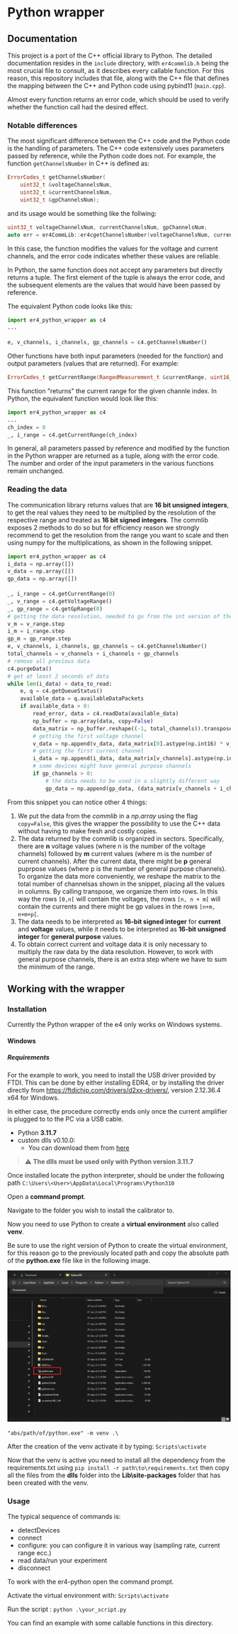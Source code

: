 # Python wrapper

## Documentation
This project is a port of the C++ official library to Python. The detailed documentation resides in the ```include``` directory, with ```er4commlib.h``` being the most crucial file to consult, as it describes every callable function. For this reason, this repository includes that file, along with the C++ file that defines the mapping between the C++ and Python code using pybind11 (```main.cpp```).

Almost every function returns an error code, which should be used to verify whether the function call had the desired effect.
### Notable differences
The most significant difference between the C++ code and the Python code is the handling of parameters. The C++ code extensively uses parameters passed by reference, while the Python code does not.
For example, the function ```getChannelsNumber``` in C++ is defined as:

```cpp
ErrorCodes_t getChannelsNumber(
    uint32_t &voltageChannelsNum,
    uint32_t &currentChannelsNum,
    uint32_t &gpChannelsNum);
```
and its usage would be something like the follwing:
```cpp
uint32_t voltageChannelsNum, currentChannelsNum, gpChannelsNum;
auto err = er4CommLib::er4cgetChannelsNumber(voltageChannelsNum, currentChannelsNum, gpChannelsNum)
```
In this case, the function modifies the values for the voltage and current channels, and the error code indicates whether these values are reliable.

In Python, the same function does not accept any parameters but directly returns a tuple. 
The first element of the tuple is always the error code, and the subsequent elements are the values that would have been passed by reference.

The equivalent Python code looks like this:
```python
import er4_python_wrapper as c4
...

e, v_channels, i_channels, gp_channels = c4.getChannelsNumber()
``` 

Other functions have both input parameters (needed for the function) and output parameters (values that are returned). For example:
```cpp
ErrorCodes_t getCurrentRange(RangedMeasurement_t &currentRange, uint16_t channelIdx = 0);
```
This function "returns" the current range for the given channle index. 
In Python, the equivalent function would look like this:
```python
import er4_python_wrapper as c4
...
ch_index = 0
_, i_range = c4.getCurrentRange(ch_index)
``` 

In general, all parameters passed by reference and modified by the function in the Python wrapper are returned as a tuple, along with the error code. The number and order of the input parameters in the various functions remain unchanged.


### Reading the data
The communication library returns values that are **16 bit unsigned integers**, to get the real values they need to be multiplied by the resolution of the respective range and treated as **16 bit signed integers**.
The commlib exposes 2 methods to do so but for efficiency reason we strongly recommend to get the resolution from the range you want to scale and then using numpy for the multiplications, as shown in the following snippet.
```python
import er4_python_wrapper as c4
i_data = np.array([])
v_data = np.array([])
gp_data = np.array([])

_, i_range = c4.getCurrentRange(0)
_, v_range = c4.getVoltageRange()
_, gp_range = c4.getGpRange(0)
# getting the data resolution, needed to go from the int version of the data to the usable float value
v_m = v_range.step
i_m = i_range.step
gp_m = gp_range.step
e, v_channels, i_channels, gp_channels = c4.getChannelsNumber()
total_channels = v_channels + i_channels + gp_channels
# remove all previous data
c4.purgeData()
# get at least 2 seconds of data
while len(i_data) < data_to_read:
    e, q = c4.getQueueStatus()
    available_data = q.availableDataPackets
    if available_data > 0:
        read_error, data = c4.readData(available_data)
        np_buffer = np.array(data, copy=False)
        data_matrix = np_buffer.reshape((-1, total_channels)).transpose()
        # getting the first voltage channel
        v_data = np.append(v_data, data_matrix[0].astype(np.int16) * v_m)
        # getting the first current channel
        i_data = np.append(i_data, data_matrix[v_channels].astype(np.int16) * i_m)
        # some devices might have general purpose channels
        if gp_channels > 0:
            # the data needs to be used in a slightly different way
            gp_data = np.append(gp_data, (data_matrix[v_channels + i_channels] * gp_m) + gp_m.min)
```
From this snippet you can notice other 4 things:
1. We put the data from the *commlib* in a *np.array* using the flag ```copy=False```, this gives the wrapper the possibility to use the C++ data without having to make fresh and costly copies.
2. The data returned by the commlib is organized in sectors. Specifically, there are **n** voltage values (where n is the number of the voltage channels) followed by **m** current values (where m is the number of current channels). After the current data, there might be **p** general puprpose values (where p is the number of general purpose channels). To organize the data more conveniently, we reshape the matrix to the total number of channelsas shown in the snippet, placing all the values in columns. By calling transpose, we organize them into rows. In this way the rows `[0,n[` will contain the voltages, the rows `[n, n + m[` will contain the currents and there might be gp values in the rows `[n+m, n+m+p[`.
3. The data needs to be interpreted as **16-bit signed integer** for **current** and **voltage** values, while it needs to be interpreted as **16-bit unsigned integer** for **general purpose** values.
4. To obtain correct current and voltage data it is only necessary to multiply the raw data by the data resolution. However, to work with general purpose channels, there is an extra step where we have to sum the minimum of the range.

## Working with the wrapper
### Installation
Currently the Python wrapper of the e4 only works on Windows systems.

#### Windows
##### Requirements
For the example to work, you need to install the USB driver provided by FTDI. This can be done by either installing EDR4, or by installing the driver directly from https://ftdichip.com/drivers/d2xx-drivers/, version 2.12.36.4 x64 for Windows.

In either case, the procedure correctly ends only once the current amplifier is plugged to to the PC via a USB cable.

- Python **3.11.7**
- custom dlls v0.10.0:
    - You can download them from [here](https://elements-ic.com/wp-content/uploads/2024/02/python_3_11_7_dlls.zip)

> :warning: **The dlls must be used only with Python version 3.11.7**

Once installed locate the python interpreter, should be under the following path ```C:\Users\<User>\AppData\Local\Programs\Python310```

Open a **command prompt**.

Navigate to the folder you wish to install the calibrator to.

Now you need to use Python to create a **virtual environment** also called **venv**.

Be sure to use the right version of Python to create the virtual environment, for this reason go to the previously located path and copy the absolute path of the **python.exe** file like in the following image.

![Python Path](./images/pp.png "Python Path")

```
"abs/path/of/python.exe" -m venv .\
```
After the creation of the venv activate it by typing: ```Scripts\activate```

Now that the venv is active you need to install all the dependency from the requirements.txt using ```pip install -r path\to\requirements.txt``` then copy all the files from the **dlls** folder into the **Lib\site-packages** folder that has been created with the venv.

### Usage
The typical sequence of commands is:
- detectDevices
- connect
- configure: you can configure it in various way (sampling rate, current range ecc.)
- read data/run your experiment
- disconnect

To work with the er4-python open the command prompt.

Activate the virtual environment with: ```Scripts\activate```

Run the script : ```python .\your_script.py```

You can find an example with some callable functions in this directory.
